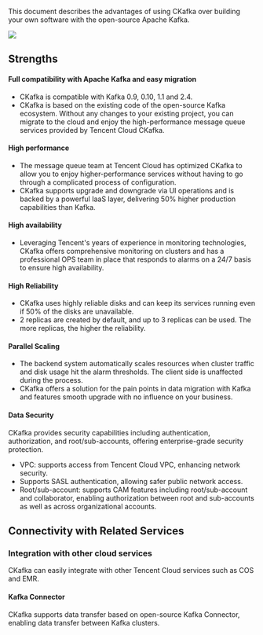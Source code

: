 This document describes the advantages of using CKafka over building your own software with the open-source Apache Kafka.

![](https://main.qcloudimg.com/raw/61afe09bf008596f235e750a6c31854d.png)



## Strengths

#### Full compatibility with Apache Kafka and easy migration
- CKafka is compatible with Kafka 0.9, 0.10, 1.1 and 2.4.
- CKafka is based on the existing code of the open-source Kafka ecosystem. Without any changes to your existing project, you can migrate to the cloud and enjoy the high-performance message queue services provided by Tencent Cloud CKafka.

#### High performance
- The message queue team at Tencent Cloud has optimized CKafka to allow you to enjoy higher-performance services without having to go through a complicated process of configuration.
- CKafka supports upgrade and downgrade via UI operations and is backed by a powerful IaaS layer, delivering 50% higher production capabilities than Kafka.

#### High availability
- Leveraging Tencent's years of experience in monitoring technologies, CKafka offers comprehensive monitoring on clusters and has a professional OPS team in place that responds to alarms on a 24/7 basis to ensure high availability.
 

#### High Reliability
- CKafka uses highly reliable disks and can keep its services running even if 50% of the disks are unavailable.
- 2 replicas are created by default, and up to 3 replicas can be used. The more replicas, the higher the reliability.

#### Parallel Scaling
- The backend system automatically scales resources when cluster traffic and disk usage hit the alarm thresholds. The client side is unaffected during the process.
- CKafka offers a solution for the pain points in data migration with Kafka and features smooth upgrade with no influence on your business.

#### Data Security
CKafka provides security capabilities including authentication, authorization, and root/sub-accounts, offering enterprise-grade security protection.
- VPC: supports access from Tencent Cloud VPC, enhancing network security.
- Supports SASL authentication, allowing safer public network access.
- Root/sub-account: supports CAM features including root/sub-account and collaborator, enabling authorization between root and sub-accounts as well as across organizational accounts.

## Connectivity with Related Services

### Integration with other cloud services

CKafka can easily integrate with other Tencent Cloud services such as COS and EMR.

#### Kafka Connector

CKafka supports data transfer based on open-source Kafka Connector, enabling data transfer between Kafka clusters.

